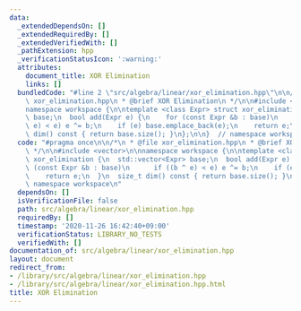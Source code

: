 ```yaml
---
data:
  _extendedDependsOn: []
  _extendedRequiredBy: []
  _extendedVerifiedWith: []
  _pathExtension: hpp
  _verificationStatusIcon: ':warning:'
  attributes:
    document_title: XOR Elimination
    links: []
  bundledCode: "#line 2 \"src/algebra/linear/xor_elimination.hpp\"\n\n/*\n * @file\
    \ xor_elimination.hpp\n * @brief XOR Elimination\n */\n\n#include <vector>\n\n\
    namespace workspace {\n\ntemplate <class Expr> struct xor_elimination {\n  std::vector<Expr>\
    \ base;\n  bool add(Expr e) {\n    for (const Expr &b : base)\n      if ((b ^\
    \ e) < e) e ^= b;\n    if (e) base.emplace_back(e);\n    return e;\n  }\n  size_t\
    \ dim() const { return base.size(); }\n};\n\n}  // namespace workspace\n"
  code: "#pragma once\n\n/*\n * @file xor_elimination.hpp\n * @brief XOR Elimination\n\
    \ */\n\n#include <vector>\n\nnamespace workspace {\n\ntemplate <class Expr> struct\
    \ xor_elimination {\n  std::vector<Expr> base;\n  bool add(Expr e) {\n    for\
    \ (const Expr &b : base)\n      if ((b ^ e) < e) e ^= b;\n    if (e) base.emplace_back(e);\n\
    \    return e;\n  }\n  size_t dim() const { return base.size(); }\n};\n\n}  //\
    \ namespace workspace\n"
  dependsOn: []
  isVerificationFile: false
  path: src/algebra/linear/xor_elimination.hpp
  requiredBy: []
  timestamp: '2020-11-26 16:42:40+09:00'
  verificationStatus: LIBRARY_NO_TESTS
  verifiedWith: []
documentation_of: src/algebra/linear/xor_elimination.hpp
layout: document
redirect_from:
- /library/src/algebra/linear/xor_elimination.hpp
- /library/src/algebra/linear/xor_elimination.hpp.html
title: XOR Elimination
---
```


